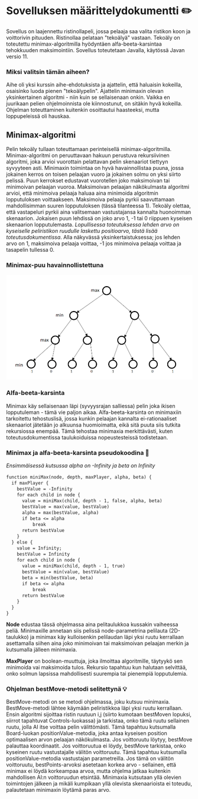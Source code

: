 # Sovelluksen määrittelydokumentti :pencil2:

Sovellus on laajennettu ristinollapeli, jossa pelaaja saa valita ristikon koon ja voittorivin pituuden.
Ristinollaa pelataan "tekoälyä" vastaan. Tekoäly on toteutettu minimax-algoritmilla hyödyntäen alfa-beeta-karsintaa tehokkuuden maksimointiin.
Sovellus toteutetaan Javalla, käytössä Javan versio 11. 

### Miksi valitsin tämän aiheen?

Aihe oli yksi kurssin aihe-ehdotuksista ja ajattelin, että haluaisin kokeilla, osaisinko luoda pienen "tekoälypelin". 
Ajattelin minimaxin olevan yksinkertainen algoritmi - niin kuin se sellaisenaan onkin.
Vaikka en juurikaan pelien ohjelmoinnista ole kiinnostunut, on sitäkin hyvä kokeilla. 
Ohjelman toteuttaminen kuitenkin osoittautui haasteeksi, mutta loppupeleissä oli hauskaa.

## Minimax-algoritmi 

Pelin tekoäly tullaan toteuttamaan perinteisellä minimax-algoritmilla.
Minimax-algoritmi on peruuttavaan hakuun perustuva rekursiivinen algoritmi, joka arvioi vuorottain pelattavan pelin skenaariot tiettyyn syvyyteen asti.
Minimaxin toimintaa on hyvä havainnollistaa puuna, jossa jokainen kerros on toisen pelaajan vuoro ja jokainen solmu on yksi siirto pelissä.
Puun kerrokset edustavat vuorotellen joko maksimoivan tai minimoivan pelaajan vuoroa. 
Maksimoivan pelaajan näkökulmasta algoritmi arvioi, että minimoiva pelaaja haluaa aina minimoida algoritmin lopputuloksen voittaakseen.
Maksimoiva pelaaja pyrkii saavuttamaan mahdollisimman suuren lopputuloksen (tässä tilanteessa 1). 
Tekoäly olettaa, että vastapeluri pyrkii aina valitsemaan vastustajansa kannalta huonoimman skenaarion. 
Jokaisen puun lehdissä on joko arvo 1, -1 tai 0 riippuen kyseisen skenaarion lopputulemasta.
*Lopullisessa toteutuksessa lehden arvo on kyseiselle peliristikon ruudulle laskettu positioarvo, tästä lisää toteutusdokumentissa*.
Alla näkyvässä yksinkertaistuksessa; jos lehden arvo on 1, maksimoiva pelaaja voittaa, -1 jos minimoiva pelaaja voittaa ja tasapelin tullessa 0. 

### Minimax-puu havainnollistettuna

![alt_text](https://github.com/puuro-maria/TicTacToe/blob/master/dokumentaatio/kuvat/minimaxpuu.PNG)

### Alfa-beeta-karsinta

Minimax käy sellaisenaan läpi (syvyysrajan salliessa) pelin joka ikisen lopputuleman - tämä vie paljon aikaa. 
Alfa-beeta-karsinta on minimaxiin tarkoitettu tehostuslisä, jossa kunkin pelaajan kannalta ei-rationaaliset skenaariot jätetään jo alkuunsa huomioimatta, eikä sitä puuta siis tutkita rekursiossa enempää. 
Tämä tehostaa minimaxia merkittävästi, kuten toteutusdokumentissa taulukoiduissa nopeustesteissä todistetaan.

### Minimax ja alfa-beeta-karsinta pseudokoodina :triangular_ruler:

*Ensimmäisessä kutsussa alpha on -Infinity ja beta on Infinity*
```
function miniMax(node, depth, maxPlayer, alpha, beta) { 
  if maxPlayer {
    bestValue = -Infinity
    for each child in node {
      value = miniMax(child, depth - 1, false, alpha, beta)
      bestValue = max(value, bestValue)
      alpha = max(bestValue, alpha)
      if beta <= alpha
          break
      return bestValue
    }
  } else {
    value = Infinity;
    bestValue = Infinity
    for each child in node {
      value = miniMax(child, depth - 1, true)
      bestValue = min(value, bestValue)
      beta = min(bestValue, beta)
      if beta <= alpha
          break
      return bestValue
    }
  }
}
```

**Node** edustaa tässä ohjelmassa aina pelitaulukkoa kussakin vaiheessa peliä. 
Minimaxille annetaan siis pelissä node-parametrina pelilauta (2D-taulukko) ja minimax käy kulloisenkin pelilaudan läpi yksi ruutu kerrallaan asettamalla siihen aina joko minimoivan tai maksimoivan pelaajan merkin ja kutsumalla jälleen minimaxia.

**MaxPlayer** on boolean-muuttuja, joka ilmoittaa algoritmille, täytyykö sen minimoida vai maksimoida tulos.
Rekursio tapahtuu kun halutaan selvittää, onko solmun lapsissa mahdollisesti suurempia tai pienempiä lopputulemia.
    
### Ohjelman bestMove-metodi selitettynä :bulb:

BestMove-metodi on se metodi ohjelmassa, joku kutsuu minimaxia. 
BestMove-metodi lähtee käymään peliristikkoa läpi yksi ruutu kerrallaan.
Ensin algoritmi sijoittaa ristin ruutuun i,j (siirto kumotaan bestMoven lopuksi, siirrot tapahtuvat Controls-luokassa) ja tarkistaa, onko tämä ruutu sellainen ruutu, jolla AI itse voittaa pelin välittömästi. 
Tämä tapahtuu kutsumalla Board-luokan positionValue-metodia, joka antaa kyseisen position optimaalisen arvon pelaajan näkökulmasta.
Jos voittoruutu löytyy, bestMove palauttaa koordinaatit.
Jos voittoruutua ei löydy, bestMove tarkistaa, onko kyseinen ruutu vastustajalle välitön voittoruutu. Tämä tapahtuu kutsumalla positionValue-metodia vastustajan parametreilla.
Jos tämä on välitön voittoruutu, bestPoints-arvoksi asetetaan korkea arvo - sellainen, että minimax ei löydä korkeampaa arvoa, mutta ohjelma jatkaa kuitenkin mahdollisen AI:n voittoruudun etsintää.
Minimaxia kutsutaan yllä olevien toimintojen jälkeen ja mikäli kumpikaan yllä olevista skenaarioista ei toteudu, palautetaan minimaxin löytämä paras arvo.
